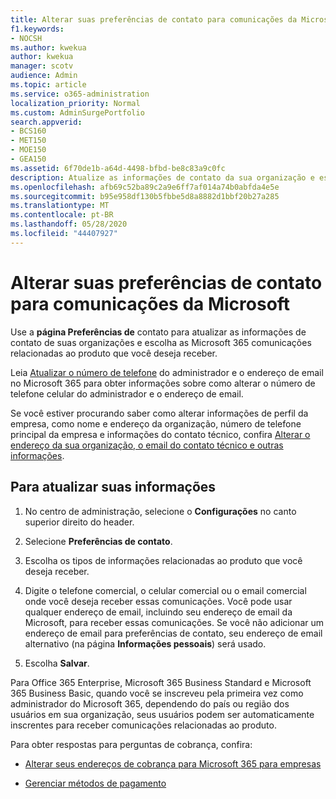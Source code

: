 ```yaml
---
title: Alterar suas preferências de contato para comunicações da Microsoft
f1.keywords:
- NOCSH
ms.author: kwekua
author: kwekua
manager: scotv
audience: Admin
ms.topic: article
ms.service: o365-administration
localization_priority: Normal
ms.custom: AdminSurgePortfolio
search.appverid:
- BCS160
- MET150
- MOE150
- GEA150
ms.assetid: 6f70de1b-a64d-4498-bfbd-be8c83a9c0fc
description: Atualize as informações de contato da sua organização e escolha as Microsoft 365 comunicações relacionadas ao produto que você deseja receber.
ms.openlocfilehash: afb69c52ba89c2a9e6ff7af014a74b0abfda4e5e
ms.sourcegitcommit: b95e958df130b5fbbe5d8a8882d1bbf20b27a285
ms.translationtype: MT
ms.contentlocale: pt-BR
ms.lasthandoff: 05/28/2020
ms.locfileid: "44407927"
---
```

# <a name="change-your-contact-preferences-for-communications-from-microsoft"></a>Alterar suas preferências de contato para comunicações da Microsoft

Use a **página Preferências de** contato para atualizar as informações de contato de suas organizações e escolha as Microsoft 365 comunicações relacionadas ao produto que você deseja receber.
  
Leia [Atualizar o número de telefone](update-phone-number-and-email-address.md) do administrador e o endereço de email no Microsoft 365 para obter informações sobre como alterar o número de telefone celular do administrador e o endereço de email.
  
Se você estiver procurando saber como alterar informações de perfil da empresa, como nome e endereço da organização, número de telefone principal da empresa e informações do contato técnico, confira [Alterar o endereço da sua organização, o email do contato técnico e outras informações](change-address-contact-and-more.md).
  
## <a name="to-update-your-information"></a>Para atualizar suas informações
  
1. No centro de administração, selecione o **Configurações** no canto superior direito do header.

2. Selecione **Preferências de contato**.

3. Escolha os tipos de informações relacionadas ao produto que você deseja receber.

4. Digite o telefone comercial, o celular comercial ou o email comercial onde você deseja receber essas comunicações.
    Você pode usar qualquer endereço de email, incluindo seu endereço de email da Microsoft, para receber essas comunicações. Se você não adicionar um endereço de email para preferências de contato, seu endereço de email alternativo (na página **Informações pessoais**) será usado.

5. Escolha **Salvar**.
  
Para Office 365 Enterprise, Microsoft 365 Business Standard e Microsoft 365 Business Basic, quando você se inscreveu pela primeira vez como administrador do Microsoft 365, dependendo do país ou região dos usuários em sua organização, seus usuários podem ser automaticamente inscrentes para receber comunicações relacionadas ao produto.
  
Para obter respostas para perguntas de cobrança, confira:
  
- [Alterar seus endereços de cobrança para Microsoft 365 para empresas](../../commerce/billing-and-payments/change-your-billing-addresses.md)

- [Gerenciar métodos de pagamento](../../commerce/billing-and-payments/manage-payment-methods.md)
